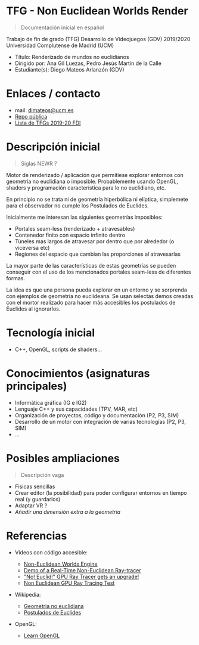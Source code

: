 # TFG - Non Euclidean Worlds Render
> Documentación inicial en español

Trabajo de fin de grado (TFG) Desarrollo de Videojuegos (GDV) 2019/2020 Universidad Complutense de Madrid (UCM)

* Título: Renderizado de mundos no euclidianos
* Dirigido por: Ana Gil Luezas, Pedro Jesús Martín de la Calle
* Estudiante(s): Diego Mateos Arlanzón (GDV)

# Enlaces / contacto
* mail: dimateos@ucm.es
* [Repo pública](https://github.com/dimateos/TFG_NEWR)
* [Lista de TFGs 2019-20 FDI](https://informatica.ucm.es/tfgs-2019-2020)

# Descripción inicial
> Siglas NEWR ?

Motor de renderizado / aplicación que permitiese explorar entornos con geometría no euclidiana o imposible. Probablemente usando OpenGL, shaders y programación característica para lo no euclidiano, etc.

En principio no se trata ni de geometría hiperbólica ni elíptica, simplemete para el observador no cumple los Postulados de Euclides.

Inicialmente me interesan las siguientes geometrías imposibles:
* Portales seam-less (renderizado + atravesables)
* Contenedor finito con espacio infinito dentro
* Túneles mas largos de atravesar por dentro que por alrededor (o viceversa etc)
* Regiones del espacio que cambian las proporciones al atravesarlas

La mayor parte de las características de estas geometrías se pueden conseguir con el uso de los mencionados portales seam-less de diferentes formas.

La idea es que una persona pueda explorar en un entorno y se sorprenda con ejemplos de geometría no euclideana. Se usan selectas demos creadas con el mortor realizado para hacer más accesibles los postulados de Euclides al ignorarlos.

# Tecnología inicial

* C++, OpenGL, scripts de shaders...

# Conocimientos (asignaturas principales)

* Informática gráfica (IG e IG2)
* Lenguaje C++ y sus capacidades (TPV, MAR, etc)
* Organización de proyectos, código y documentación (P2, P3, SIM)
* Desarrollo de un motor con integración de varias tecnologías (P2, P3, SIM)
* ...

# Posibles ampliaciones
> Descripción vaga

* Fisicas sencillas
* Crear editor (la posibilidad) para poder configurar entornos en tiempo real (y guardarlos)
* Adaptar VR ?
* *Añadir una dimensión extra a la geometria*

# Referencias
* Vídeos con código accesible:
	* [Non-Euclidean Worlds Engine](https://www.youtube.com/watch?v=kEB11PQ9Eo8)
	* [Demo of a Real-Time Non-Euclidean Ray-tracer](https://www.youtube.com/watch?v=YvU-srHhQxw)
	* ["No! Euclid!" GPU Ray Tracer gets an upgrade!](https://www.youtube.com/watch?v=tl40xidKF-4)
	* [Non Euclidean GPU Ray Tracing Test](https://www.youtube.com/watch?v=0pmSPlYHxoY)

* Wikipedia:
	* [Geometria no euclidiana](https://es.wikipedia.org/wiki/Geometr%C3%ADa_no_euclidiana)
	* [Postulados de Euclides](https://es.wikipedia.org/wiki/Postulados_de_Euclides)

* OpenGL:
	* [Learn OpenGL](https://learnopengl.com/)

